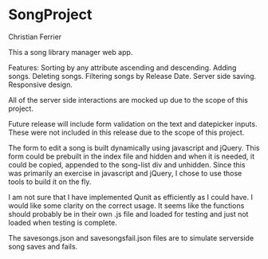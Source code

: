 # SongProject
Christian Ferrier

This a song library manager web app. 

Features:
Sorting by any attribute ascending and descending.
Adding songs.
Deleting songs.
Filtering songs by Release Date.
Server side saving.
Responsive design.

All of the server side interactions are mocked up due to the scope of this project.

Future release will include form validation on the text and datepicker inputs. These were not included in this release due to the scope of this project.

The form to edit a song is built dynamically using javascript and jQuery. This form could be prebuilt in the index file and hidden and when it is needed, it could be copied, appended to the song-list div and unhidden. Since this was primarily an exercise in javascript and jQuery, I chose to use those tools to build it on the fly.

I am not sure that I have implemented Qunit as efficiently as I could have. I would like some clarity on the correct usage. It seems like the functions should probably be in their own .js file and loaded for testing and just not loaded when testing is complete.

The savesongs.json and savesongsfail.json files are to simulate serverside song saves and fails.
